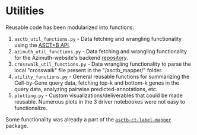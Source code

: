 # Utilities

Reusable code has been modularized into functions:

1. `asctb_util_functions.py` - Data fetching and wrangling functionality using the [ASCT+B API](https://mmpyikxkcp.us-east-2.awsapprunner.com/#/).
2. `azimuth_util_functions.py` - Data fetching and wrangling functionality for the Azimuth-website's backend [repository](https://github.com/satijalab/azimuth_website/tree/master/static/csv).
3. `crosswalk_util_functions.py` - Data wrangling functionality to parse the local "crosswalk" file present in the "/asctb_mapper/" folder.
4. `utility_functions.py` - General reusable functions for summarizing the Cell-by-Gene query data, fetching top-k and bottom-k genes in the query data, analyzing pairwise predicted-annotations, etc.
5. `plotting.py` - Custom visualizations/deliverables that could be made reusable. Numerous plots in the 3 driver notebookes were not easy to functionalize.

Some functionality was already a part of the [`asctb-ct-label-mapper`](https://github.com/hubmapconsortium/asctb-ct-label-mapper/tree/main) package.